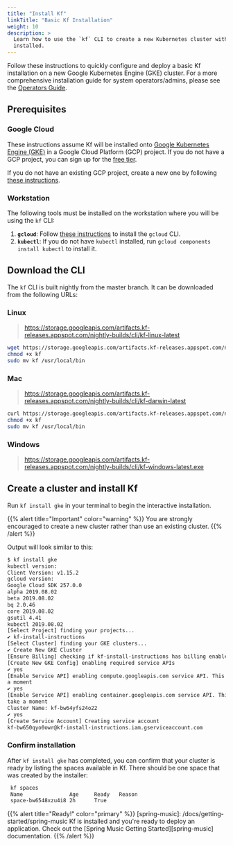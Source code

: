 ```yaml
---
title: "Install Kf"
linkTitle: "Basic Kf Installation"
weight: 10
description: >
  Learn how to use the `kf` CLI to create a new Kubernetes cluster with Kf
  installed.
---
```


[for-operators]: /docs/operators
Follow these instructions to quickly configure and deploy a basic Kf
installation on a new Google Kubernetes Engine (GKE) cluster. For a more
comprehensive installation guide for system operators/admins, please see the
[Operators Guide][for-operators].

## Prerequisites

### Google Cloud
[gke]: https://cloud.google.com/kubernetes-engine/
[free]: https://cloud.google.com/free
[new-project]: https://cloud.google.com/resource-manager/docs/creating-managing-projects
These instructions assume Kf will be installed onto [Google Kubernetes Engine
(GKE)][gke] in a Google Cloud Platform (GCP) project. If you do not have a GCP
project, you can sign up for the [free tier][free].

If you do not have an existing GCP project, create a new one by following [these
instructions][new-project].

### Workstation

The following tools must be installed on the workstation where you will be using
the `kf` CLI:

[gcloud]: https://cloud.google.com/sdk/install
1. **`gcloud`**: Follow [these instructions][gcloud] to install the `gcloud`
   CLI.
1. **`kubectl`**: If you do not have `kubectl` installed, run `gcloud components install kubectl` to install it.

## Download the CLI

The `kf` CLI is built nightly from the master branch. It can be downloaded
from the following URLs:

### Linux
> https://storage.googleapis.com/artifacts.kf-releases.appspot.com/nightly-builds/cli/kf-linux-latest
```sh
wget https://storage.googleapis.com/artifacts.kf-releases.appspot.com/nightly-builds/cli/kf-linux-latest -O kf
chmod +x kf
sudo mv kf /usr/local/bin
```

### Mac
> https://storage.googleapis.com/artifacts.kf-releases.appspot.com/nightly-builds/cli/kf-darwin-latest
```sh
curl https://storage.googleapis.com/artifacts.kf-releases.appspot.com/nightly-builds/cli/kf-darwin-latest --output kf
chmod +x kf
sudo mv kf /usr/local/bin
```

### Windows
> https://storage.googleapis.com/artifacts.kf-releases.appspot.com/nightly-builds/cli/kf-windows-latest.exe


## Create a cluster and install Kf

Run `kf install gke` in your terminal to begin the interactive installation.

{{% alert title="Important" color="warning" %}}
You are strongly encouraged to create a new cluster rather than use an existing
cluster.
{{% /alert %}}

Output will look similar to this:

```sh
$ kf install gke
kubectl version:
Client Version: v1.15.2
gcloud version:
Google Cloud SDK 257.0.0
alpha 2019.08.02
beta 2019.08.02
bq 2.0.46
core 2019.08.02
gsutil 4.41
kubectl 2019.08.02
[Select Project] finding your projects...
✔ kf-install-instructions
[Select Cluster] finding your GKE clusters...
✔ Create New GKE Cluster
[Ensure Billing] checking if kf-install-instructions has billing enabled
[Create New GKE Config] enabling required service APIs
✔ yes
[Enable Service API] enabling compute.googleapis.com service API. This may take
a moment
✔ yes
[Enable Service API] enabling container.googleapis.com service API. This may
take a moment
Cluster Name: kf-bw64yfs24o22
✔ yes
[Create Service Account] Creating service account
kf-bw650qyo0owr@kf-install-instructions.iam.gserviceaccount.com
```

### Confirm installation
After `kf install gke` has completed, you can confirm that your cluster is ready
by listing the spaces available in Kf. There should be one space that was
created by the installer:

```sh
 kf spaces
 Name               Age     Ready   Reason
 space-bw6548xzu4i8 2h      True
 ```
 
{{% alert title="Ready!" color="primary" %}}
[spring-music]: /docs/getting-started/spring-music
Kf is installed and you're ready to deploy an application. Check out the [Spring
Music Getting Started][spring-music] documentation.
{{% /alert %}}
